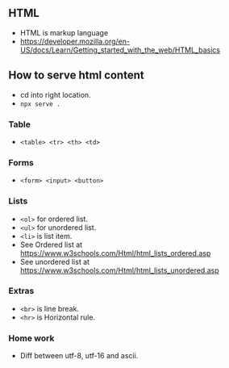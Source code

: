 ## HTML
- HTML is markup language
- https://developer.mozilla.org/en-US/docs/Learn/Getting_started_with_the_web/HTML_basics

## How to serve html content
- cd into right location.
- `npx serve .`

### Table
- `<table> <tr> <th> <td>`

### Forms
- `<form> <input> <button>`

### Lists
- `<ol>` for ordered list.
- `<ul>` for unordered list.
- `<li>` is list item.
- See Ordered list at https://www.w3schools.com/Html/html_lists_ordered.asp
- See unordered list at https://www.w3schools.com/Html/html_lists_unordered.asp

### Extras
- `<br>` is line break.
- `<hr>` is Horizontal rule.

### Home work
- Diff between utf-8, utf-16 and ascii.
